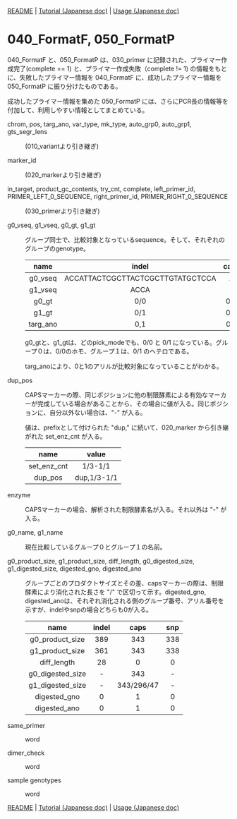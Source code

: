 [README](../README.md) | [Tutorial (Japanese doc)](doc/Tutorial.jp.md) | [Usage (Japanese doc)](doc/Usage.jp.md)

# 040_FormatF, 050_FormatP



040_FormatF と、050_FormatP は、030_primer に記録された、プライマー作成完了(complete == 1) と、プライマー作成失敗（complete != 1) の情報をもとに、失敗したプライマー情報を 040_FormatF に、成功したプライマー情報を 050_FormatP に振り分けたものである。

成功したプライマー情報を集めた 050_FormatP には、さらにPCR長の情報等を付加して、利用しやすい情報としてまとめている。



<dl>
<dt>

chrom, pos, targ_ano, var_type, mk_type, auto_grp0, auto_grp1, gts_segr_lens


</dt>
<dd>
<p><p>

(010_variantより引き継ぎ)

</p></p>
</dd>
</dl>



<dl>
<dt>

marker_id

</dt>
<dd>
<p><p>

(020_markerより引き継ぎ)

</p></p>
</dd>
</dl>



<dl>
<dt>

in_target, product_gc_contents, try_cnt, complete,  left_primer_id, PRIMER_LEFT_0_SEQUENCE, right_primer_id, PRIMER_RIGHT_0_SEQUENCE

</dt>
<dd>
<p><p>

(030_primerより引き継ぎ)

</p></p>
</dd>
</dl>



<dl>
<dt>

g0_vseq, g1_vseq, g0_gt, g1_gt

</dt>
<dd>
<p><p>

グループ同士で、比較対象となっているsequence。そして、それぞれのグループのgenotype。

|name|indel|caps|snp|
|:---:|:---:|:---:|:---:|
| g0_vseq|ACCATTACTCGCTTACTCGCTTGTATGCTCCA|A|G|
| g1_vseq|ACCA|T|T|
| g0_gt|0/0|0/0|0/0|
| g1_gt|0/1|0/1|0/1|
| targ_ano|0,1|0,1|0,1|

g0_gtと、g1_gtは、どのpick_modeでも、0/0 と 0/1 になっている。グループ０は、0/0のホモ、グループ１は、0/1 のヘテロである。

targ_anoにより、0と1のアリルが比較対象になっていることがわかる。

</p></p>
</dd>
</dl>



<dl>
<dt>

dup_pos

</dt>
<dd>
<p><p>

CAPSマーカーの際、同じポジションに他の制限酵素による有効なマーカーが完成している場合があることから、その場合に値が入る。同じポジションに、自分以外ない場合は、"-" が入る。

値は、prefixとして付けられた "dup," に続いて、020_marker から引き継がれた set_enz_cnt が入る。

|name|value|
|:---:|:---:|
| set_enz_cnt|1/3-1/1|
|dup_pos|dup,1/3-1/1|


</p></p>
</dd>
</dl>



<dl>
<dt>

enzyme

</dt>
<dd>
<p><p>

CAPSマーカーの場合、解析された制限酵素名が入る。それ以外は "-" が入る。

</p></p>
</dd>
</dl>



<dl>
<dt>

g0_name, g1_name

</dt>
<dd>
<p><p>

現在比較しているグループ０とグループ１の名前。

</p></p>
</dd>
</dl>



<dl>
<dt>

g0_product_size, g1_product_size, diff_length, g0_digested_size, g1_digested_size, digested_gno, digested_ano

</dt>
<dd>
<p><p>

グループごとのプロダクトサイズとその差、capsマーカーの際は、制限酵素により消化された長さを "/" で区切って示す。digested_gno, digested_anoは、それぞれ消化される側のグループ番号、アリル番号を示すが、indelやsnpの場合どちらも0が入る。

|name|indel|caps|snp|
|:---:|:---:|:---:|:---:|
|g0_product_size|389|343|338|
|g1_product_size|361|343|338|
|diff_length|28|0|0|
|g0_digested_size|-|343|-|
|g1_digested_size|-|343/296/47|-|
|digested_gno|0|1|0|
|digested_ano|0|1|0|

</p></p>
</dd>
</dl>



<dl>
<dt>

same_primer

</dt>
<dd>
<p><p>

word

</p></p>
</dd>
</dl>



<dl>
<dt>

dimer_check

</dt>
<dd>
<p><p>

word

</p></p>
</dd>
</dl>



<dl>
<dt>

sample genotypes

</dt>
<dd>
<p><p>

word

</p></p>
</dd>
</dl>



[README](../README.md) | [Tutorial (Japanese doc)](doc/Tutorial.jp.md) | [Usage (Japanese doc)](doc/Usage.jp.md)
